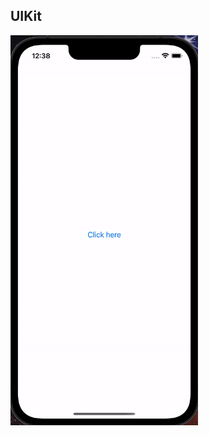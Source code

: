 ## UIKit

<p>
<img src="https://github.com/v3n3ra/Animations/blob/main/Screen.gif" width="300"> 
</p>
